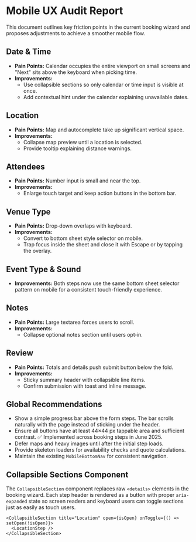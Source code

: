 # Mobile UX Audit Report

This document outlines key friction points in the current booking wizard and proposes adjustments to achieve a smoother mobile flow.

## Date & Time
* **Pain Points:** Calendar occupies the entire viewport on small screens and "Next" sits above the keyboard when picking time.
* **Improvements:**
  - Use collapsible sections so only calendar or time input is visible at once.
  - Add contextual hint under the calendar explaining unavailable dates.

## Location
* **Pain Points:** Map and autocomplete take up significant vertical space.
* **Improvements:**
  - Collapse map preview until a location is selected.
  - Provide tooltip explaining distance warnings.

## Attendees
* **Pain Points:** Number input is small and near the top.
* **Improvements:**
  - Enlarge touch target and keep action buttons in the bottom bar.

## Venue Type
* **Pain Points:** Drop‑down overlaps with keyboard.
* **Improvements:**
  - Convert to bottom sheet style selector on mobile.
  - Trap focus inside the sheet and close it with Escape or by tapping the
    overlay.

## Event Type & Sound
* **Improvements:** Both steps now use the same bottom sheet selector pattern on mobile for a consistent touch-friendly experience.

## Notes
* **Pain Points:** Large textarea forces users to scroll.
* **Improvements:**
  - Collapse optional notes section until users opt‑in.

## Review
* **Pain Points:** Totals and details push submit button below the fold.
* **Improvements:**
  - Sticky summary header with collapsible line items.
  - Confirm submission with toast and inline message.

## Global Recommendations
* Show a simple progress bar above the form steps. The bar scrolls naturally with the page instead of sticking under the header.
* Ensure all buttons have at least 44×44 px tappable area and sufficient contrast. ✅ Implemented across booking steps in June 2025.
* Defer maps and heavy images until after the initial step loads.
* Provide skeleton loaders for availability checks and quote calculations.
* Maintain the existing <code>MobileBottomNav</code> for consistent navigation.

## Collapsible Sections Component
The `CollapsibleSection` component replaces raw `<details>` elements in the booking wizard. Each step header is rendered as a button with proper `aria-expanded` state so screen readers and keyboard users can toggle sections just as easily as touch users.

```tsx
<CollapsibleSection title="Location" open={isOpen} onToggle={() => setOpen(!isOpen)}>
  <LocationStep />
</CollapsibleSection>
```
